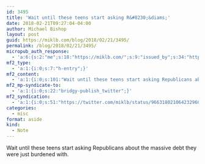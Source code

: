 ```yaml
---
id: 3495
title: 'Wait until these teens start asking R&#8230;&diams;'
date: 2018-02-21T09:27:04-04:00
author: Michael Bishop
layout: post
guid: https://miklb.com/blog/2018/02/21/3495/
permalink: /blog/2018/02/21/3495/
micropub_auth_response:
  - 'a:6:{s:2:"me";s:18:"https://miklb.com/";s:9:"issued_by";s:34:"https://tokens.indieauth.com/token";s:9:"client_id";s:21:"https://quill.p3k.io/";s:9:"issued_at";s:10:"1515785966";s:5:"scope";s:13:"create update";s:5:"nonce";s:10:"1033266350";}'
mf2_type:
  - 'a:1:{i:0;s:7:"h-entry";}'
mf2_content:
  - 'a:1:{i:0;s:101:"Wait until these teens start asking Republicans about the massive debt they were just burdened with. ";}'
mf2_mp-syndicate-to:
  - 'a:1:{i:0;s:22:"bridgy-publish_twitter";}'
mf2_syndication:
  - 'a:1:{i:0;s:51:"https://twitter.com/miklb/status/966318021064232960";}'
categories:
  - misc
format: aside
kind:
  - Note
---
```

<div class="e-content">
Wait until these teens start asking Republicans about the massive debt they were just burdened with. 
</div>